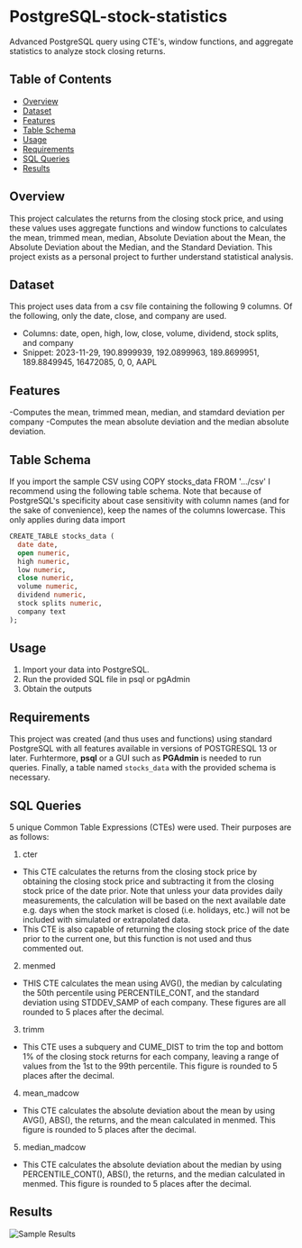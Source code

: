 # PostgreSQL-stock-statistics
Advanced PostgreSQL query using CTE's, window functions, and aggregate statistics to analyze stock closing returns.

## Table of Contents
- [Overview](#Overview)
- [Dataset](#Dataset)
- [Features](#Features)
- [Table Schema](#Table-Schema)
- [Usage](usage)
- [Requirements](#Requirements)
- [SQL  Queries](#SQL-Queries)
- [Results](#Results)

## Overview
This project calculates the returns from the closing stock price, and using these values uses aggregate functions and window functions to calculates the mean, trimmed mean, median, Absolute Deviation about the Mean, the Absolute Deviation about the Median, and the Standard Deviation. This project exists as a personal project to further understand statistical analysis.

## Dataset
This project uses data from a csv file containing the following 9 columns. Of the following, only the date, close, and company are used.
- Columns: date, open, high, low, close, volume, dividend, stock splits, and company
- Snippet: 2023-11-29,	190.8999939,	192.0899963,	189.8699951,	189.8849945,	16472085,	0,	0,	AAPL

## Features
-Computes the mean, trimmed mean, median, and stamdard deviation per company
-Computes the mean absolute deviation and the median absolute deviation.

## Table Schema
If you import the sample CSV using COPY stocks_data FROM '.../csv' I recommend using the following table schema. Note that because of PostgreSQL's specificity about case sensitivity with column names (and for the sake of convenience), keep the names of the columns lowercase. This only applies during data import

```sql
CREATE_TABLE stocks_data (
  date date,
  open numeric,
  high numeric,
  low numeric,
  close numeric,
  volume numeric,
  dividend numeric,
  stock splits numeric,
  company text
);
```
## Usage
1. Import your data into PostgreSQL.
2. Run the provided SQL file in psql or pgAdmin
3. Obtain the outputs

## Requirements
This project was created (and thus uses and functions) using standard PostgreSQL with all features available in versions of POSTGRESQL 13 or later. Furhtermore, **psql** or a GUI such as **PGAdmin** is needed to run queries. Finally, a table named `stocks_data` with the provided schema is necessary.

## SQL Queries
5 unique Common Table Expressions (CTEs) were used. Their purposes are as follows:
1. cter
 - This CTE calculates the returns from the closing stock price by obtaining the closing stock price and subtracting it from the closing stock price of the date prior. Note that unless your data provides daily measurements, the calculation will be based on the next available date e.g. days when the stock market is closed (i.e. holidays, etc.) will not be included with simulated or extrapolated data.
 - This CTE is also capable of returning the closing stock price of the date prior to the current one, but this function is not used and thus commented out.
2. menmed
 - THIS CTE calculates the mean using AVG(), the median by calculating the 50th percentile using PERCENTILE_CONT, and the standard deviation using STDDEV_SAMP of each company. These figures are all rounded to 5 places after the decimal. 
3. trimm
 - This CTE uses a subquery and CUME_DIST to trim the top and bottom 1% of the closing stock returns for each company, leaving a range of values from the 1st to the 99th percentile. This figure is rounded to 5 places after the decimal.
4.  mean_madcow
 - This CTE calculates the absolute deviation about the mean by using AVG(), ABS(), the returns, and the mean calculated in menmed. This figure is rounded to 5 places after the decimal.
5. median_madcow
 - This CTE calculates the absolute deviation about the median by using PERCENTILE_CONT(), ABS(), the returns, and the median calculated in menmed. This figure is rounded to 5 places after the decimal.

## Results
![Sample Results](sample_result.png)
